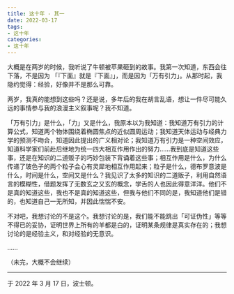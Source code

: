 ```yaml
---
title: 这十年 - 其一
date: 2022-03-17
tags:
- 这十年
categories:
- 这十年
---
```


大概是在两岁的时候，我听说了牛顿被苹果砸到的故事。我第一次知道，东西会往下落，不是因为 「『下面』就是『下面』」，而是因为「万有引力」。从那时起，我隐约觉得：经验，好像并不是那么可靠。

两岁，我真的能想到这些吗？还是说，多年后的我在胡言乱语，想让一件尽可能久远的事情参与我的浪漫主义叙事呢？我不知道。

「万有引力」是什么，「力」又是什么，我原本以为我知道：我知道万有引力的计算公式，知道两个物体围绕着椭圆焦点的近似圆周运动；我知道天体运动与经典力学的预测不吻合，知道因此提出的广义相对论；我知道万有引力是一种空间效应，知道科学家们前赴后继地为统一四大相互作用作出的努力……我到底是知道这些事，还是在知识的二道贩子的巧妙包装下背诵着这些事；相互作用是什么，为什么传递了玻色子的两个粒子会心有灵犀地相互作用起来；粒子是什么，德布罗意波是什么，时间是什么，空间又是什么？我见识了太多的知识的二道贩子，利用自然语言的模糊性，借题发挥了无数玄之又玄的概念，学舌的人也因此得意洋洋。他们不是真的知道这些，我也不是真的知道这些，但我与他们不同的是，我知道他们是错的，也知道自己一无所知，并因此惴惴不安。

不对吧，我想讨论的不是这个。我想讨论的是，我们能不能跳出「可证伪性」等等不得已的妥协，证明世界上所有的羊都是白的，证明某条规律是真实存在的；我想讨论的是经验主义，和对经验的无意识。

……

（未完，大概不会继续）

------

于 2022 年 3 月 17 日，波士顿。
